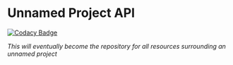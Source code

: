 # Unnamed Project API

[![Codacy Badge](https://api.codacy.com/project/badge/Grade/b8c5e309a0084b80b65e14eaf7cf0895)](https://www.codacy.com?utm_source=github.com&amp;utm_medium=referral&amp;utm_content=dbdoyle182/feed_the_plants&amp;utm_campaign=Badge_Grade)

_This will eventually become the repository for all resources surrounding an unnamed project_

